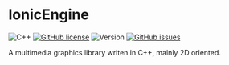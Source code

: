 # IonicEngine

![C++](https://img.shields.io/badge/language-C++-9B599A.svg?style=flat-square)
[![GitHub license](https://img.shields.io/badge/license-MIT-blue.svg?style=flat-square)](https://raw.githubusercontent.com/AperLambda/IonicEngine/master/LICENSE)
![Version](https://img.shields.io/badge/version-WIP-blue.svg?style=flat-square)
[![GitHub issues](https://img.shields.io/github/issues/AperLambda/IonicEngine.svg?style=flat-square)](https://github.com/AperLambda/IonicEngine/issues/)

A multimedia graphics library writen in C++, mainly 2D oriented.